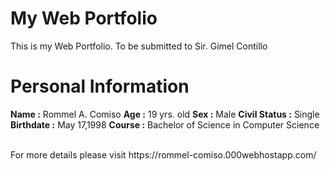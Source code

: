 # My Web Portfolio
This is my Web Portfolio. To be submitted to Sir. Gimel Contillo

<h1>Personal Information</h1>
<strong>Name :</strong> Rommel A. Comiso
<strong>Age :</strong> 19 yrs. old
<strong>Sex :</strong> Male
<strong>Civil Status :</strong> Single
<strong>Birthdate :</strong> May 17,1998
<strong>Course :</strong> Bachelor of Science in Computer Science <br> <br>

<p>For more details please visit https://rommel-comiso.000webhostapp.com/</p>









  
  
